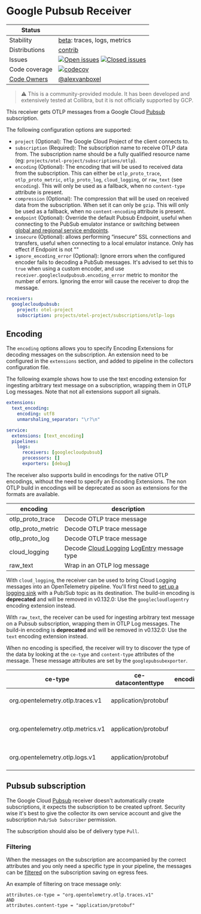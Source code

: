# Google Pubsub Receiver

<!-- status autogenerated section -->
| Status        |           |
| ------------- |-----------|
| Stability     | [beta]: traces, logs, metrics   |
| Distributions | [contrib] |
| Issues        | [![Open issues](https://img.shields.io/github/issues-search/open-telemetry/opentelemetry-collector-contrib?query=is%3Aissue%20is%3Aopen%20label%3Areceiver%2Fgooglecloudpubsub%20&label=open&color=orange&logo=opentelemetry)](https://github.com/open-telemetry/opentelemetry-collector-contrib/issues?q=is%3Aopen+is%3Aissue+label%3Areceiver%2Fgooglecloudpubsub) [![Closed issues](https://img.shields.io/github/issues-search/open-telemetry/opentelemetry-collector-contrib?query=is%3Aissue%20is%3Aclosed%20label%3Areceiver%2Fgooglecloudpubsub%20&label=closed&color=blue&logo=opentelemetry)](https://github.com/open-telemetry/opentelemetry-collector-contrib/issues?q=is%3Aclosed+is%3Aissue+label%3Areceiver%2Fgooglecloudpubsub) |
| Code coverage | [![codecov](https://codecov.io/github/open-telemetry/opentelemetry-collector-contrib/graph/main/badge.svg?component=receiver_googlecloudpubsub)](https://app.codecov.io/gh/open-telemetry/opentelemetry-collector-contrib/tree/main/?components%5B0%5D=receiver_googlecloudpubsub&displayType=list) |
| [Code Owners](https://github.com/open-telemetry/opentelemetry-collector-contrib/blob/main/CONTRIBUTING.md#becoming-a-code-owner)    | [@alexvanboxel](https://www.github.com/alexvanboxel) |

[beta]: https://github.com/open-telemetry/opentelemetry-collector/blob/main/docs/component-stability.md#beta
[contrib]: https://github.com/open-telemetry/opentelemetry-collector-releases/tree/main/distributions/otelcol-contrib
<!-- end autogenerated section -->

> ⚠️ This is a community-provided module. It has been developed and extensively tested at Collibra, but it is not officially supported by GCP.
 
This receiver gets OTLP messages from a Google Cloud [Pubsub](https://cloud.google.com/pubsub) subscription.

The following configuration options are supported:

* `project` (Optional): The Google Cloud Project of the client connects to.
* `subscription` (Required): The subscription name to receive OTLP data from. The subscription name should be a
  fully qualified resource name (eg: `projects/otel-project/subscriptions/otlp`).
* `encoding` (Optional): The encoding that will be used to received data from the subscription. This can either be
  `otlp_proto_trace`, `otlp_proto_metric`, `otlp_proto_log`, `cloud_logging`, or `raw_text` (see `encoding`).  This will
  only be used as a fallback, when no `content-type` attribute is present.
* `compression` (Optional): The compression that will be used on received data from the subscription. When set it can 
  only be `gzip`. This will only be used as a fallback, when no `content-encoding` attribute is present.
* `endpoint` (Optional): Override the default Pubsub Endpoint, useful when connecting to the PubSub emulator instance
  or switching between [global and regional service endpoints](https://cloud.google.com/pubsub/docs/reference/service_apis_overview#service_endpoints).
* `insecure` (Optional): allows performing “insecure” SSL connections and transfers, useful when connecting to a local
   emulator instance. Only has effect if Endpoint is not ""
* `ignore_encoding_error` (Optional): Ignore errors when the configured encoder fails to decoding a PubSub messages.
  It's advised to set this to `true` when using a custom encoder, and use `receiver.googlecloudpubsub.encoding_error`
  metric to monitor the number of errors. Ignoring the error will cause the receiver to drop the message.

```yaml
receivers:
  googlecloudpubsub:
    project: otel-project
    subscription: projects/otel-project/subscriptions/otlp-logs
```

## Encoding

The `encoding` options allows you to specify Encoding Extensions for decoding messages on the subscription. An
extension need to be configured in the `extensions` section, and added to pipeline in the collectors configuration file.

The following example shows how to use the text encoding extension for ingesting arbitrary text message on a 
subscription, wrapping them in OTLP Log messages. Note that not all extensions support all signals.

```yaml
extensions:
  text_encoding:
    encoding: utf8
    unmarshaling_separator: "\r?\n"

service:
  extensions: [text_encoding]
  pipelines:
    logs:
      receivers: [googlecloudpubsub]
      processors: []
      exporters: [debug]
```

The receiver also supports build in encodings for the native OTLP encodings, without the need to specify an Encoding 
Extensions. The non OTLP build in encodings will be deprecated as soon as extensions for the formats are available.

| encoding          | description                                    |
|-------------------|------------------------------------------------|
| otlp_proto_trace  | Decode OTLP trace message                      |
| otlp_proto_metric | Decode OTLP trace message                      |
| otlp_proto_log    | Decode OTLP trace message                      |
| cloud_logging     | Decode [Cloud Logging] [LogEntry] message type |
| raw_text          | Wrap in an OTLP log message                    |

With `cloud_logging`, the receiver can be used to bring Cloud Logging messages into an OpenTelemetry pipeline. You'll
first need to [set up a logging sink][sink-docs] with a Pub/Sub topic as its destination. The build-in encoding is
**deprecated** and will be removed in v0.132.0: Use the `googlecloudlogentry` encoding extension instead.

With `raw_text`, the receiver can be used for ingesting arbitrary text message on a Pubsub subscription, wrapping them
in OTLP Log messages.  The build-in encoding is **deprecated** and will be removed in v0.132.0: Use the `text` encoding
extension instead.

When no encoding is specified, the receiver will try to discover the type of the data by looking at the `ce-type` and
`content-type` attributes of the message. These message attributes are set by the `googlepubsubexporter`.

| ce-type                           | ce-datacontenttype   | encoding          | description                                    |
|-----------------------------------|----------------------|-------------------|------------------------------------------------|
| org.opentelemetry.otlp.traces.v1  | application/protobuf |                   | Decode OTLP trace message                      |
| org.opentelemetry.otlp.metrics.v1 | application/protobuf |                   | Decode OTLP metric message                     |
| org.opentelemetry.otlp.logs.v1    | application/protobuf |                   | Decode OTLP log message                        |

[Cloud Logging]: https://cloud.google.com/logging
[LogEntry]: https://cloud.google.com/logging/docs/reference/v2/rest/v2/LogEntry
[sink-docs]: https://cloud.google.com/logging/docs/export/configure_export_v2#creating_sink

## Pubsub subscription

The Google Cloud [Pubsub](https://cloud.google.com/pubsub) receiver doesn't automatically create subscriptions, 
it expects the subscription to be created upfront. Security wise it's best to give the collector its own 
service account and give the subscription `Pub/Sub Subscriber` permission.

The subscription should also be of delivery type `Pull`.

### Filtering

When the messages on the subscription are accompanied by the correct attributes and you only need a specific
type in your pipeline, the messages can be [filtered](https://cloud.google.com/pubsub/docs/filtering) on the 
subscription saving on egress fees.

An example of filtering on trace message only: 
```
attributes.ce-type = "org.opentelemetry.otlp.traces.v1"
AND
attributes.content-type = "application/protobuf"
```

